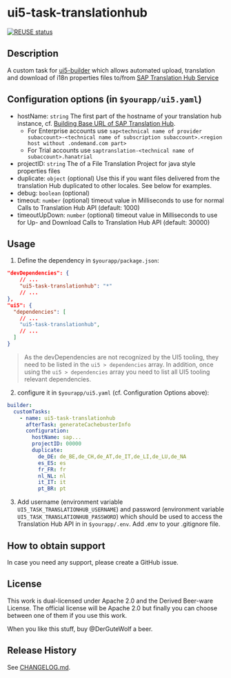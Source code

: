 # ui5-task-translationhub
[![REUSE status](https://api.reuse.software/badge/github.com/DerGuteWolf/ui5-task-translationhub)](https://api.reuse.software/info/github.com/DerGuteWolf/ui5-task-translationhub)

## Description
A custom task for [ui5-builder](https://github.com/SAP/ui5-builder) which allows automated upload, translation and download of i18n properties files to/from [SAP Translation Hub Service](https://help.sap.com/viewer/p/SAP_TRANSLATION_HUB)

## Configuration options (in `$yourapp/ui5.yaml`)

- hostName: `string`
  The first part of the hostname of your translation hub instance, cf. [Building Base URL of SAP Translation Hub](https://help.sap.com/viewer/ed6ce7a29bdd42169f5f0d7868bce6eb/Cloud/en-US/3a011fba82644259a2cc3c919863f4b4.html).
  - For Enterprise accounts use `sap<technical name of provider subaccount>-<technical name of subscription subaccount>.<region host without .ondemand.com part>`
  - For Trial accounts use `saptranslation-<technical name of subaccount>.hanatrial`
- projectID: `string`
  The <translation project ID> of a File Translation Project for java style properties files
- duplicate: `object` (optional)
  Use this if you want files delivered from the translation Hub duplicated to other locales. See below for examples. 
- debug: `boolean` (optional)
- timeout: `number` (optional)
  timeout value in Milliseconds to use for normal Calls to Translation Hub API (default: 1000)
- timeoutUpDown: `number` (optional)
  timeout value in Milliseconds to use for Up- and Download Calls to Translation Hub API (default: 30000)  
  
## Usage

1. Define the dependency in `$yourapp/package.json`:

```json
"devDependencies": {
    // ...
    "ui5-task-translationhub": "*"
    // ...
},
"ui5": {
  "dependencies": [
    // ...
    "ui5-task-translationhub",
    // ...
  ]
}
```

> As the devDependencies are not recognized by the UI5 tooling, they need to be listed in the `ui5 > dependencies` array. In addition, once using the `ui5 > dependencies` array you need to list all UI5 tooling relevant dependencies.

2. configure it in `$yourapp/ui5.yaml` (cf. Configuration Options above):

```yaml
builder:
  customTasks:
    - name: ui5-task-translationhub
      afterTask: generateCachebusterInfo
      configuration:
        hostName: sap...
        projectID: 00000
        duplicate:
          de_DE: de_BE,de_CH,de_AT,de_IT,de_LI,de_LU,de_NA
          es_ES: es
          fr_FR: fr
          nl_NL: nl
          it_IT: it
          pt_BR: pt
```
3. Add username (environment variable `UI5_TASK_TRANSLATIONHUB_USERNAME`) and password (environment variable `UI5_TASK_TRANSLATIONHUB_PASSWORD`) which should be used to access the Translation Hub API in in `$yourapp/.env`. Add .env to your .gitignore file.

## How to obtain support
In case you need any support, please create a GitHub issue.

## License
This work is dual-licensed under Apache 2.0 and the Derived Beer-ware License. The official license will be Apache 2.0 but finally you can choose between one of them if you use this work.

When you like this stuff, buy @DerGuteWolf a beer.

## Release History
See [CHANGELOG.md](CHANGELOG.md).
